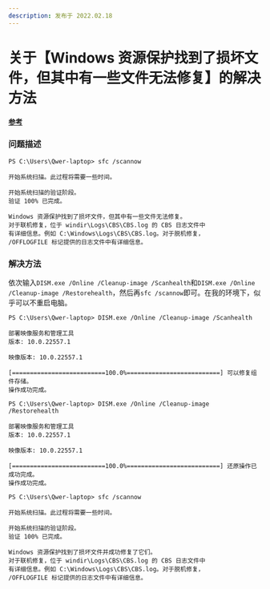 ```yaml
---
description: 发布于 2022.02.18
---
```


# 关于【Windows 资源保护找到了损坏文件，但其中有一些文件无法修复】的解决方法

[**参考**](https://www.cnblogs.com/karmapeng/p/10241731.html)

### 问题描述

```
PS C:\Users\Qwer-laptop> sfc /scannow

开始系统扫描。此过程将需要一些时间。

开始系统扫描的验证阶段。
验证 100% 已完成。

Windows 资源保护找到了损坏文件，但其中有一些文件无法修复。
对于联机修复，位于 windir\Logs\CBS\CBS.log 的 CBS 日志文件中
有详细信息。例如 C:\Windows\Logs\CBS\CBS.log。对于脱机修复，
/OFFLOGFILE 标记提供的日志文件中有详细信息。
```

### 解决方法

依次输入`DISM.exe /Online /Cleanup-image /Scanhealth`和`DISM.exe /Online /Cleanup-image /Restorehealth`，然后再`sfc /scannow`即可。在我的环境下，似乎可以不重启电脑。

```
PS C:\Users\Qwer-laptop> DISM.exe /Online /Cleanup-image /Scanhealth

部署映像服务和管理工具
版本: 10.0.22557.1

映像版本: 10.0.22557.1

[==========================100.0%==========================] 可以修复组件存储。
操作成功完成。
```

```
PS C:\Users\Qwer-laptop> DISM.exe /Online /Cleanup-image /Restorehealth

部署映像服务和管理工具
版本: 10.0.22557.1

映像版本: 10.0.22557.1

[==========================100.0%==========================] 还原操作已成功完成。
操作成功完成。
```

```
PS C:\Users\Qwer-laptop> sfc /scannow

开始系统扫描。此过程将需要一些时间。

开始系统扫描的验证阶段。
验证 100% 已完成。

Windows 资源保护找到了损坏文件并成功修复了它们。
对于联机修复，位于 windir\Logs\CBS\CBS.log 的 CBS 日志文件中
有详细信息。例如 C:\Windows\Logs\CBS\CBS.log。对于脱机修复，
/OFFLOGFILE 标记提供的日志文件中有详细信息。
```
